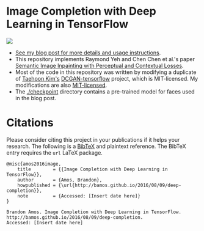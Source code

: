 # Image Completion with Deep Learning in TensorFlow

![](/completion.compressed.gif)

+ [See my blog post for more details and usage instructions](http://bamos.github.io/2016/08/09/deep-completion/).
+ This repository implements Raymond Yeh and Chen Chen et al.'s paper
  [Semantic Image Inpainting with Perceptual and Contextual Losses](https://arxiv.org/abs/1607.07539).
+ Most of the code in this repository was written by modifying a
  duplicate of [Taehoon Kim's](http://carpedm20.github.io/)
  [DCGAN-tensorflow](https://github.com/carpedm20/DCGAN-tensorflow) project,
  which is MIT-licensed.
  My modifications are also [MIT-licensed](./LICENSE).
+ The [./checkpoint](./checkpoint) directory contains a pre-trained
  model for faces used in the blog post.

# Citations

Please consider citing this project in your
publications if it helps your research.
The following is a [BibTeX](http://www.bibtex.org/)
and plaintext reference.
The BibTeX entry requires the `url` LaTeX package.

```
@misc{amos2016image,
    title        = {{Image Completion with Deep Learning in TensorFlow}},
    author       = {Amos, Brandon},
    howpublished = {\url{http://bamos.github.io/2016/08/09/deep-completion}},
    note         = {Accessed: [Insert date here]}
}

Brandon Amos. Image Completion with Deep Learning in TensorFlow.
http://bamos.github.io/2016/08/09/deep-completion.
Accessed: [Insert date here]
```
